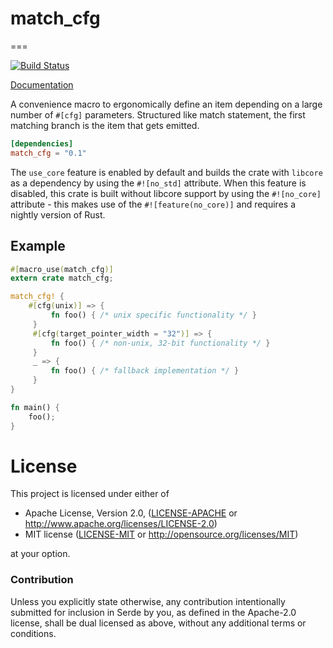 # match_cfg
===

[![Build Status](https://travis-ci.com/gnzlbg/match_cfg.svg?branch=master)](https://travis-ci.com/gnzlbg/match_cfg)

[Documentation](https://docs.rs/match_cfg)

A convenience macro to ergonomically define an item depending on a large number
of `#[cfg]` parameters. Structured like match statement, the first matching
branch is the item that gets emitted.

```toml
[dependencies]
match_cfg = "0.1"
```

The `use_core` feature is enabled by default and builds the crate with `libcore`
as a dependency by using the `#![no_std]` attribute. When this feature is
disabled, this crate is built without libcore support by using the `#![no_core]`
attribute - this makes use of the `#![feature(no_core)]` and requires a nightly
version of Rust.

## Example

```rust
#[macro_use(match_cfg)]
extern crate match_cfg;

match_cfg! {
    #[cfg(unix)] => {
         fn foo() { /* unix specific functionality */ }
     }
     #[cfg(target_pointer_width = "32")] => {
         fn foo() { /* non-unix, 32-bit functionality */ }
     }
     _ => {
         fn foo() { /* fallback implementation */ }
     }
}

fn main() {
    foo();
}
```

# License

This project is licensed under either of

 * Apache License, Version 2.0, ([LICENSE-APACHE](LICENSE-APACHE) or
   http://www.apache.org/licenses/LICENSE-2.0)
 * MIT license ([LICENSE-MIT](LICENSE-MIT) or
   http://opensource.org/licenses/MIT)

at your option.

### Contribution

Unless you explicitly state otherwise, any contribution intentionally submitted
for inclusion in Serde by you, as defined in the Apache-2.0 license, shall be
dual licensed as above, without any additional terms or conditions.
